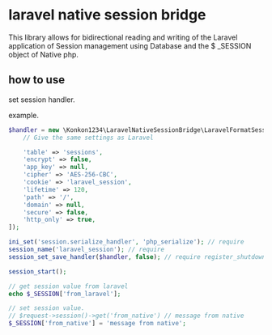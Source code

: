 # laravel native session bridge

This library allows for bidirectional reading and writing of the Laravel application of Session management using Database and the $ _SESSION object of Native php.

## how to use

set session handler.

example.

```php
$handler = new \Konkon1234\LaravelNativeSessionBridge\LaravelFormatSessionHandlerClient($pdo, $db_name, [
    // Give the same settings as Laravel

    'table' => 'sessions',
    'encrypt' => false,
    'app_key' => null,
    'cipher' => 'AES-256-CBC',
    'cookie' => 'laravel_session',
    'lifetime' => 120,
    'path' => '/',
    'domain' => null,
    'secure' => false,
    'http_only' => true,
]);

ini_set('session.serialize_handler', 'php_serialize'); // require
session_name('laravel_session'); // require
session_set_save_handler($handler, false); // require register_shutdown is false.

session_start();

// get session value from laravel
echo $_SESSION['from_laravel'];

// set session value.
// $request->session()->get('from_native') // message from native
$_SESSION['from_native'] = 'message from native';

```